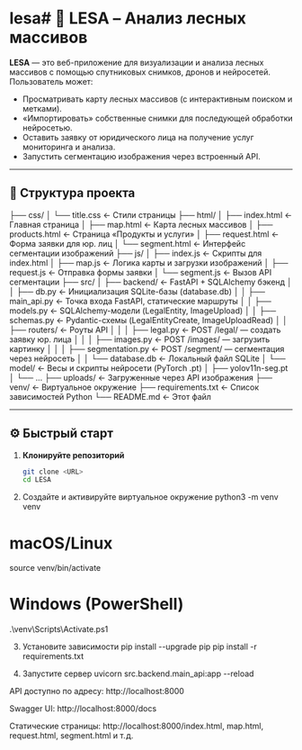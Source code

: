 # lesa# 🌲 LESA – Анализ лесных массивов

**LESA** — это веб-приложение для визуализации и анализа лесных массивов с помощью спутниковых снимков, дронов и нейросетей.  
Пользователь может:
- Просматривать карту лесных массивов (с интерактивным поиском и метками).  
- «Импортировать» собственные снимки для последующей обработки нейросетью.  
- Оставить заявку от юридического лица на получение услуг мониторинга и анализа.  
- Запустить сегментацию изображения через встроенный API.

---

## 📂 Структура проекта

├── css/
│ └── title.css ← Стили страницы
├── html/
│ ├── index.html ← Главная страница
│ ├── map.html ← Карта лесных массивов
│ ├── products.html ← Страница «Продукты и услуги»
│ ├── request.html ← Форма заявки для юр. лиц
│ └── segment.html ← Интерфейс сегментации изображений
├── js/
│ ├── index.js ← Скрипты для index.html
│ ├── map.js ← Логика карты и загрузки изображений
│ ├── request.js ← Отправка формы заявки
│ └── segment.js ← Вызов API сегментации
├── src/
│ ├── backend/ ← FastAPI + SQLAlchemy бэкенд
│ │ ├── db.py ← Инициализация SQLite-базы (database.db)
│ │ ├── main_api.py ← Точка входа FastAPI, статические маршруты
│ │ ├── models.py ← SQLAlchemy-модели (LegalEntity, ImageUpload)
│ │ ├── schemas.py ← Pydantic-схемы (LegalEntityCreate, ImageUploadRead)
│ │ ├── routers/ ← Роуты API
│ │ │ ├── legal.py ← POST /legal/ — создать заявку юр. лица
│ │ │ ├── images.py ← POST /images/ — загрузить картинку
│ │ │ ├── segmentation.py ← POST /segment/ — сегментация через нейросеть
│ │ └── database.db ← Локальный файл SQLite
│ └── model/ ← Весы и скрипты нейросети (PyTorch .pt)
│ ├── yolov11n-seg.pt
│ └── …
├── uploads/ ← Загруженные через API изображения
├── venv/ ← Виртуальное окружение
├── requirements.txt ← Список зависимостей Python
└── README.md ← Этот файл

---

## ⚙️ Быстрый старт

1. **Клонируйте репозиторий**  
   ```bash
   git clone <URL>
   cd LESA

2. Создайте и активируйте виртуальное окружение
python3 -m venv venv
# macOS/Linux
source venv/bin/activate
# Windows (PowerShell)
.\venv\Scripts\Activate.ps1

3. Установите зависимости
pip install --upgrade pip
pip install -r requirements.txt

4. Запустите сервер
uvicorn src.backend.main_api:app --reload

API доступно по адресу: http://localhost:8000

Swagger UI: http://localhost:8000/docs

Статические страницы: http://localhost:8000/index.html, map.html, request.html, segment.html и т. д.
